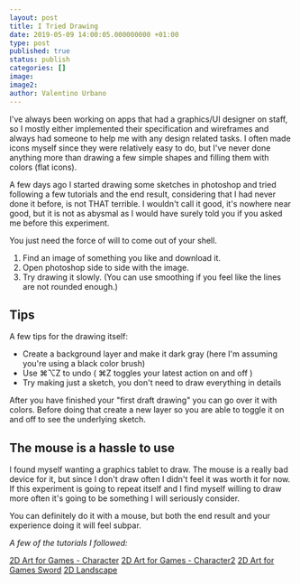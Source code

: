 ```yaml
---
layout: post
title: I Tried Drawing
date: 2019-05-09 14:00:05.000000000 +01:00
type: post
published: true
status: publish
categories: []
image:
image2:
author: Valentino Urbano
---
```


I've always been working on apps that had a graphics/UI designer on staff, so I mostly either implemented their specification and wireframes and always had someone to help me with any design related tasks. I often made icons myself since they were relatively easy to do, but I've never done anything more than drawing a few simple shapes and filling them with colors (flat icons).

A few days ago I started drawing some sketches in photoshop and tried following a few tutorials and the end result, considering that I had never done it before, is not THAT terrible. I wouldn't call it good, it's nowhere near good, but it is not as abysmal as I would have surely told you if you asked me before this experiment.

You just need the force of will to come out of your shell.

1. Find an image of something you like and download it.
2. Open photoshop side to side with the image.
3. Try drawing it slowly. (You can use smoothing if you feel like the lines are not rounded enough.)

## Tips

A few tips for the drawing itself:

- Create a background layer and make it dark gray (here I'm assuming you're using a black color brush)
- Use ⌘⌥Z to undo ( ⌘Z toggles your latest action on and off )
- Try making just a sketch, you don't need to draw everything in details

After you have finished your "first draft drawing" you can go over it with colors. Before doing that create a new layer so you are able to toggle it on and off to see the underlying sketch.

## The mouse is a hassle to use

I found myself wanting a graphics tablet to draw. The mouse is a really bad device for it, but since I don't draw often I didn't feel it was worth it for now. If this experiment is going to repeat itself and I find myself willing to draw more often it's going to be something I will seriously consider.

You can definitely do it with a mouse, but both the end result and your experience doing it will feel subpar.

_A few of the tutorials I followed:_

[2D Art for Games - Character][1]
[2D Art for Games - Character2][2]
[2D Art for Games Sword][3]
[2D Landscape][4]

[1]: https://www.youtube.com/watch?v=1kc2HGj8ef0
[2]: https://www.youtube.com/watch?v=SwcuqiVtLis&t=1273s
[3]: https://www.youtube.com/watch?v=wS2e8NGIMdk
[4]: https://www.youtube.com/watch?v=LBczOO5hOKc
